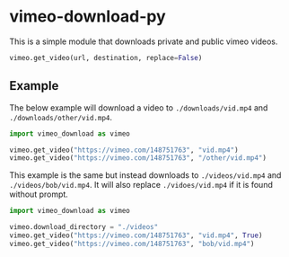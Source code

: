 # vimeo-download-py
This is a simple module that downloads private and public vimeo videos.

```py
vimeo.get_video(url, destination, replace=False)
```

## Example
The below example will download a video to `./downloads/vid.mp4` and `./downloads/other/vid.mp4`.

```py
import vimeo_download as vimeo

vimeo.get_video("https://vimeo.com/148751763", "vid.mp4")
vimeo.get_video("https://vimeo.com/148751763", "/other/vid.mp4")
```

This example is the same but instead downloads to `./videos/vid.mp4` and `./videos/bob/vid.mp4`. It will also replace `./vidoes/vid.mp4` if it is found without prompt.
```py
import vimeo_download as vimeo

vimeo.download_directory = "./videos"
vimeo.get_video("https://vimeo.com/148751763", "vid.mp4", True)
vimeo.get_video("https://vimeo.com/148751763", "bob/vid.mp4")
```
